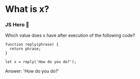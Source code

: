 #  What is x?

### JS Hero 🥋

Which value does x have after execution of the following code?

    function reply(phrase) {
      return phrase;
    }

    let x = reply('How do you do?');


Answer: 'How do you do?'
